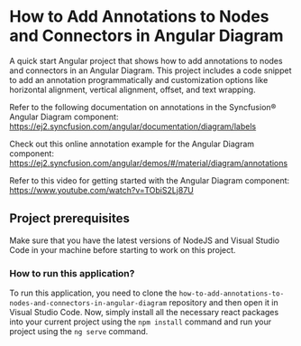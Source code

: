 # How to Add Annotations to Nodes and Connectors in Angular Diagram 

A quick start Angular project that shows how to add annotations to nodes and connectors in an Angular Diagram. This project includes a code snippet to add an annotation programmatically and customization options like horizontal alignment, vertical alignment, offset, and text wrapping.

Refer to the following documentation on annotations in the Syncfusion&reg; Angular Diagram component: 
https://ej2.syncfusion.com/angular/documentation/diagram/labels 

Check out this online annotation example for the Angular Diagram component: 
https://ej2.syncfusion.com/angular/demos/#/material/diagram/annotations 

Refer to this video for getting started with the Angular Diagram component:
https://www.youtube.com/watch?v=TObiS2Lj87U 

## Project prerequisites

Make sure that you have the latest versions of NodeJS and Visual Studio Code in your machine before starting to work on this project.

### How to run this application?

To run this application, you need to clone the `how-to-add-annotations-to-nodes-and-connectors-in-angular-diagram` repository and then open it in Visual Studio Code. Now, simply install all the necessary react packages into your current project using the `npm install` command and run your project using the `ng serve` command.
